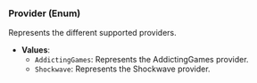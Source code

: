 ### Provider (Enum)

Represents the different supported providers.

- **Values**:
  - `AddictingGames`: Represents the AddictingGames provider.
  - `Shockwave`: Represents the Shockwave provider.
